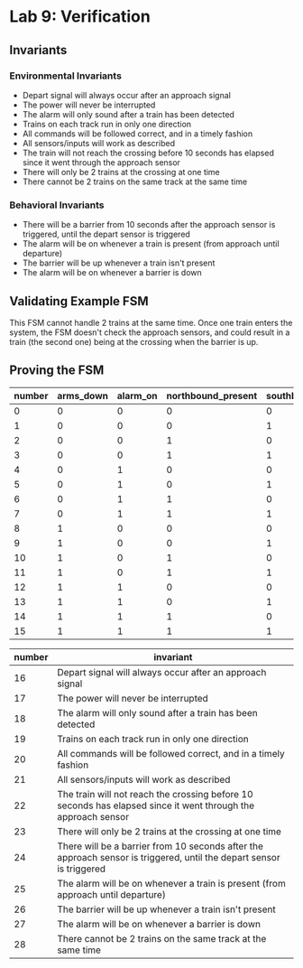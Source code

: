 # Lab 9: Verification
## Invariants
### Environmental Invariants
- Depart signal will always occur after an approach signal
- The power will never be interrupted
- The alarm will only sound after a train has been detected
- Trains on each track run in only one direction
- All commands will be followed correct, and in a timely fashion
- All sensors/inputs will work as described
- The train will not reach the crossing before 10 seconds has elapsed since it went through the approach sensor
- There will only be 2 trains at the crossing at one time
- There cannot be 2 trains on the same track at the same time
### Behavioral Invariants
- There will be a barrier from 10 seconds after the approach sensor is triggered, until the depart sensor is triggered
- The alarm will be on whenever a train is present (from approach until departure)
- The barrier will be up whenever a train isn't present
- The alarm will be on whenever a barrier is down                                                         

## Validating Example FSM
This FSM cannot handle 2 trains at the same time. Once one train enters the system, the FSM doesn't check the approach sensors, and could result in a train (the second one) being at the crossing when the barrier is up.

## Proving the FSM

| number | arms_down | alarm_on | northbound_present | southbound_present | north_approach | south_approach | north_depart | south_depart | time_elapsed | safety_hazard |
|--------|-----------|----------|--------------------|--------------------|----------------|----------------|--------------|--------------|--------------|---------------|
| 0      | 0         | 0        | 0                  | 0                  | 6              | 5              | 16           | 16           | 18           | -             |
| 1      | 0         | 0        | 0                  | 1                  | -              | -              | -            | -            | -            | 25            |
| 2      | 0         | 0        | 1                  | 0                  | -              | -              | -            | -            | -            | 25            |
| 3      | 0         | 0        | 1                  | 1                  | -              | -              | -            | -            | -            | 25            |
| 4      | 0         | 1        | 0                  | 0                  | 6              | 5              | 16           | 16           | 0            | -             |
| 5      | 0         | 1        | 0                  | 1                  | 7              | 28             | 16           | 24           | 13           | -             |
| 6      | 0         | 1        | 1                  | 0                  | 28             | 7              | 24           | 16           | 14           | -             |
| 7      | 0         | 1        | 1                  | 1                  | 28             | 28             | 24           | 24           | 15           | -             |
| 8      | 1         | 0        | 0                  | 0                  | -              | -              | -            | -            | -            | 26, 27        |
| 9      | 1         | 0        | 0                  | 1                  | -              | -              | -            | -            | -            | 25, 27        |
| 10     | 1         | 0        | 1                  | 0                  | -              | -              | -            | -            | -            | 25, 27        |
| 11     | 1         | 0        | 1                  | 1                  | -              | -              | -            | -            | -            | 25, 27        |
| 12     | 1         | 1        | 0                  | 0                  | -              | -              | -            | -            | -            | 18, 26        |
| 13     | 1         | 1        | 0                  | 1                  | 15             | 28             | 16           | 4            | 21           | -             |
| 14     | 1         | 1        | 1                  | 0                  | 28             | 15             | 4            | 16           | 21           | -             |
| 15     | 1         | 1        | 1                  | 1                  | 28             | 28             | 13           | 14           | 21           | -             |

| number | invariant                                                                                                            |
|--------|----------------------------------------------------------------------------------------------------------------------|
| 16     | Depart signal will always occur after an approach signal                                                             |
| 17     | The power will never be interrupted                                                                                  |
| 18     | The alarm will only sound after a train has been detected                                                            |
| 19     | Trains on each track run in only one direction                                                                       |
| 20     | All commands will be followed correct, and in a timely fashion                                                       |
| 21     | All sensors/inputs will work as described                                                                            |
| 22     | The train will not reach the crossing before 10 seconds has elapsed since it went through the approach sensor        |
| 23     | There will only be 2 trains at the crossing at one time                                                              |
| 24     | There will be a barrier from 10 seconds after the approach sensor is triggered, until the depart sensor is triggered |
| 25     | The alarm will be on whenever a train is present (from approach until departure)                                     |
| 26     | The barrier will be up whenever a train isn't present                                                                |
| 27     | The alarm will be on whenever a barrier is down                                                                      |
| 28     | There cannot be 2 trains on the same track at the same time                                                          |